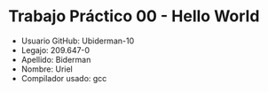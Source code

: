 # Trabajo Práctico 00 - Hello World

- Usuario GitHub: Ubiderman-10
- Legajo: 209.647-0
- Apellido: Biderman
- Nombre: Uriel
- Compilador usado: gcc
